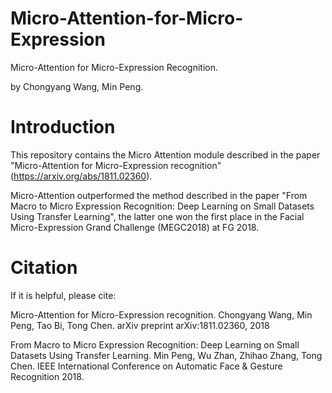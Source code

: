 # Micro-Attention-for-Micro-Expression

Micro-Attention for Micro-Expression Recognition.

by Chongyang Wang, Min Peng.

# Introduction

This repository contains the Micro Attention module described in the paper 
"Micro-Attention for Micro-Expression recognition" (https://arxiv.org/abs/1811.02360). 

Micro-Attention outperformed the method described in the paper 
"From Macro to Micro Expression Recognition: Deep Learning on Small Datasets Using Transfer Learning", 
the latter one won the first place in the Facial Micro-Expression Grand Challenge (MEGC2018) at FG 2018.


# Citation

If it is helpful, please cite:

Micro-Attention for Micro-Expression recognition. Chongyang Wang, Min Peng, Tao Bi, Tong Chen. arXiv preprint arXiv:1811.02360, 2018

From Macro to Micro Expression Recognition: Deep Learning on Small Datasets Using Transfer Learning. Min Peng, Wu Zhan, Zhihao Zhang, Tong Chen. IEEE International Conference on Automatic Face & Gesture Recognition 2018.






